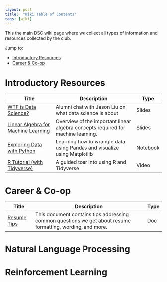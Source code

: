 ```yaml
---
layout: post
title:  "Wiki Table of Contents"
tags: [wiki]
---
```


This the main DSC wiki page where we collect all types of information and resources collected by the club. 

Jump to:

* [Introductory Resources](#intro)
* [Career & Co-op](#career)

# Introductory Resources <a name="intro"></a>

| Title | Description | Type |
| ------------ | ----------- | ----|
|[WTF is Data Science?](https://docs.google.com/presentation/d/14chbbPMfqAKBaBL2BEJElRkunJw2ookPT3qgiySzMAk/edit#slide=id.p) | Alumni chat with Jason Liu on what data science is about | Slides|
|[Linear Algebra for Machine Learning](https://docs.google.com/presentation/d/1RjEIyeMtQjaIcZD8d66tBbla0KF6FiLgB_cdlP-2hmA)| Overview of the important linear algebra concepts required for machine learning.| Slides |
|[Exploring Data with Python](https://colab.research.google.com/drive/12ZEpATbWIabcUQvjm3cFXXqTMLRVuxl0?fbclid=IwAR1XZUYGi5g_gDOt5gBg7gApDvkRMYIa7eMMy60QZW0ZyASuPSpWSE5tPlU)| Learning how to wrangle data using Pandas and visualize using Matplotlib | Notebook |
|[R Tutorial (with Tidyverse)](https://www.facebook.com/uwdsc/videos/1630633836988657/)| A guided tour into using R and Tidyverse | Video |




# Career & Co-op <a name="career"></a>

| Title | Description | Type |
| ------------ | ----------- | --- |
|[Resume Tips](https://docs.google.com/document/d/1rIcPf0HxjhHT9nZPqRGgzvPDn1CoFBWDsfJ-jpbVQyw/edit?usp=sharing&fbclid=IwAR3pltykesMQgxbLE0do5QAQ8qRl1AHMouw9ZhpL4_vbZHsrpoQfC-EvchY)| This document contains tips addressing common questions we get about resume formatting, wording, and more. | Doc |

# Natural Language Processing

# Reinforcement Learning
